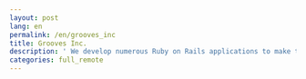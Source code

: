 ```yaml
---
layout: post
lang: en
permalink: /en/grooves_inc
title: Grooves Inc.
description: ' We develop numerous Ruby on Rails applications to make the world easy to connect job seekers and employer. '
categories: full_remote
---
```

